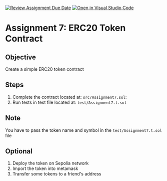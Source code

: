 [![Review Assignment Due Date](https://classroom.github.com/assets/deadline-readme-button-22041afd0340ce965d47ae6ef1cefeee28c7c493a6346c4f15d667ab976d596c.svg)](https://classroom.github.com/a/H-krrxK5)
[![Open in Visual Studio Code](https://classroom.github.com/assets/open-in-vscode-2e0aaae1b6195c2367325f4f02e2d04e9abb55f0b24a779b69b11b9e10269abc.svg)](https://classroom.github.com/online_ide?assignment_repo_id=19491324&assignment_repo_type=AssignmentRepo)
# Assignment 7: ERC20 Token Contract

## Objective
Create a simple ERC20 token contract

## Steps
1. Complete the contract located at: `src/Assignment7.sol`:
2. Run tests in test file located at: `test/Assignment7.t.sol`

## Note
You have to pass the token name and symbol in the `test/Assignment7.t.sol` file

## Optional
1. Deploy the token on Sepolia network
2. Import the token into metamask
3. Transfer some tokens to a friend's address
